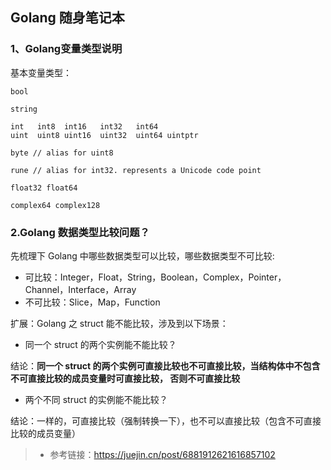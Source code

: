 ## Golang 随身笔记本

### 1、Golang变量类型说明
基本变量类型：
```shell
bool

string

int   int8  int16   int32   int64
uint  uint8 uint16  uint32  uint64 uintptr

byte // alias for uint8

rune // alias for int32. represents a Unicode code point

float32 float64

complex64 complex128
```

### 2.Golang 数据类型比较问题？
先梳理下 Golang 中哪些数据类型可以比较，哪些数据类型不可比较:
- 可比较：Integer，Float，String，Boolean，Complex，Pointer，Channel，Interface，Array
- 不可比较：Slice，Map，Function

扩展：Golang 之 struct 能不能比较，涉及到以下场景：
- 同一个 struct 的两个实例能不能比较？

结论：**同一个 struct 的两个实例可直接比较也不可直接比较，当结构体中不包含不可直接比较的成员变量时可直接比较，
否则不可直接比较**

- 两个不同 struct 的实例能不能比较？

结论：一样的，可直接比较（强制转换一下），也不可以直接比较（包含不可直接比较的成员变量）
>- 参考链接：https://juejin.cn/post/6881912621616857102